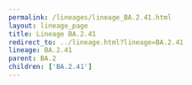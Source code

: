 ```yaml
---
permalink: /lineages/lineage_BA.2.41.html
layout: lineage_page
title: Lineage BA.2.41
redirect_to: ../lineage.html?lineage=BA.2.41
lineage: BA.2.41
parent: BA.2
children: ['BA.2.41']
---
```

